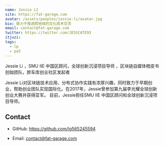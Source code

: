 ```yaml
---
name: Jessie LI
site: https://fat-garage.com
avatar: /assets/peoples/jessie-li/avatar.jpg
bio: 致力于推进跨地域的文化技术交流
email: contact@fat-garage.com
twitter: https://twitter.com/JESSCATE93
itjuzi: 
tags:
  - lp
  - pa5
---
```


Jessie Li ，SMU IIE 中国区顾问，全球创新沉浸项目导师 ，区块链自媒体橙皮书创始团队，胖车库创业社区发起者

Jessie Li对区块链技术应用、分布式协作实践有浓厚兴趣，同时致力于早期创业，帮助创业团队实现国际化。在2017年，Jessie曾参加第九届李光耀全球创新创业大赛并获得亚军。 目前，Jessie担任SMU IIE 中国区顾问和全球创新沉浸项目导师。


## Contact


- GitHub: <https://github.com/lg565245594>

- Email: <contact@fat-garage.com>



<!-- Calendly badge widget begin -->
<link href="https://assets.calendly.com/assets/external/widget.css" rel="stylesheet">
<script src="https://assets.calendly.com/assets/external/widget.js" type="text/javascript"></script>
<script type="text/javascript">Calendly.initBadgeWidget({ url: 'https://calendly.com/fatgarage/fatgarage', text: 'Schedule time with me', color: '#00a2ff', textColor: '#ffffff', branding: true });</script>
<!-- Calendly badge widget end -->